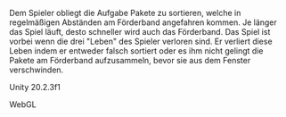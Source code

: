 
Dem Spieler obliegt die Aufgabe Pakete zu sortieren, welche in regelmäßigen Abständen am Förderband angefahren kommen. Je länger das Spiel läuft, desto schneller wird auch das Förderband. Das Spiel ist vorbei wenn die drei "Leben" des Spieler verloren sind. Er verliert diese Leben indem er entweder falsch sortiert oder es ihm nicht gelingt die Pakete am Förderband aufzusammeln, bevor sie aus dem Fenster verschwinden.

Unity 20.2.3f1

WebGL

